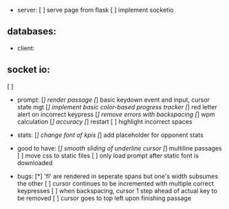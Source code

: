* server:
[ ] serve page from flask
[ ] implement socketio

## databases:


* client:
## socket io:
[ ]

* prompt:
[*] render passage
[*] basic keydown event and input, cursor state mgt
[*] implement basic color-based progress tracker
[*] red letter alert on incorrect keypress
[*] remove errors with backspacing
[*] wpm calculation
[*] accuracy
[*] restart
[ ] highlight incorrect spaces

* stats:
[*] change font of kpis
[*] add placeholder for opponent stats 

* good to have:
[*] smooth sliding of underline cursor
[*] multiline passages
[ ] move css to static files
[ ] only load prompt after static font is downloaded

* bugs:
[*] 'fl' are rendered in seperate spans but one's width subsumes the other
[ ] cursor continues to be incremented with multiple correct keypresses
[ ] when backspacing, cursor 1 step ahead of actual key to be removed
[ ] cursor goes to top left upon finishing passage
